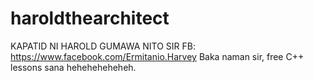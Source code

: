 # haroldthearchitect

KAPATID NI HAROLD GUMAWA NITO SIR
FB: https://www.facebook.com/Ermitanio.Harvey
Baka naman sir, free C++ lessons sana heheheheheheh.
